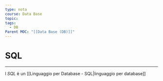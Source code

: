 ```yaml
---
type: nota
course: Data Base
topic: 
tags:
  - DB
Parent MOC: "[[Data Base (DB)]]"
---
```


# SQL
---
l _SQL_ è un [[Linguaggio per Database - SQL|linguaggio per database]]
